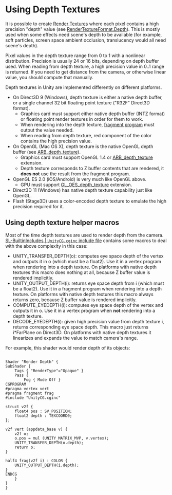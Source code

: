 Using Depth Textures
====================


It is possible to create [Render Textures](class-RenderTexture.md) where each pixel contains a high precision "depth" value (see [RenderTextureFormat.Depth](ScriptRef:RenderTextureFormat.Depth.html)). This is mostly used when some effects need scene's depth to be available (for example, soft particles, screen space ambient occlusion, translucency would all need scene's depth).

Pixel values in the depth texture range from 0 to 1 with a nonlinear distribution. Precision is usually 24 or 16 bits, depending on depth buffer used. When reading from depth texture, a high precision value in 0..1 range is returned. If you need to get distance from the camera, or otherwise linear value, you should compute that manually.

Depth textures in Unity are implemented differently on different platforms.
* On Direct3D 9 (Windows), depth texture is either a native depth buffer, or a single channel 32 bit floating point texture ("R32F" Direct3D format).
    * Graphics card must support either native depth buffer (INTZ format) or floating point render textures in order for them to work.
    * When rendering into the depth texture, [fragment program](SL-ShaderPrograms.md) must output the value needed.
    * When reading from depth texture, red component of the color contains the high precision value.
* On OpenGL (Mac OS X), depth texture is the native OpenGL depth buffer (see [ARB_depth_texture](http://www.opengl.org/registry/specs/ARB/depth_texture.txt.md)).
    * Graphics card must support OpenGL 1.4 or [ARB_depth_texture](http://www.opengl.org/registry/specs/ARB/depth_texture.txt.md) extension.
    * Depth texture corresponds to Z buffer contents that are rendered, it __does not__ use the result from the fragment program.
* OpenGL ES 2.0 (iOS/Android) is very much like OpenGL above.
    * GPU must support [GL_OES_depth_texture](http://www.khronos.org/registry/gles/extensions/OES/OES_depth_texture.txt.md) extension.
* Direct3D 11 (Windows) has native depth texture capability just like OpenGL.
* Flash (Stage3D) uses a color-encoded depth texture to emulate the high precision required for it.

Using depth texture helper macros
---------------------------------


Most of the time depth textures are used to render depth from the camera. [SL-BuiltinIncludes | `UnityCG.cginc` include file](SL-BuiltinIncludes|`UnityCG.cginc`includefile.md) contains some macros to deal with the above complexity in this case:
* <span class=component>UNITY_TRANSFER_DEPTH(o)</span>: computes eye space depth of the vertex and outputs it in <span class=component>o</span> (which must be a float2). Use it in a vertex program when rendering into a depth texture. On platforms with native depth textures this macro does nothing at all, because Z buffer value is rendered implicitly.
* <span class=component>UNITY_OUTPUT_DEPTH(i)</span>: returns eye space depth from <span class=component>i</span> (which must be a float2). Use it in a fragment program when rendering into a depth texture. On platforms with native depth textures this macro always returns zero, because Z buffer value is rendered implicitly.
* <span class=component>COMPUTE_EYEDEPTH(i)</span>: computes eye space depth of the vertex and outputs it in <span class=component>o</span>. Use it in a vertex program when __not__ rendering into a depth texture.
* <span class=component>DECODE_EYEDEPTH(i)</span>: given high precision value from depth texture <span class=component>i</span>, returns corresponding eye space depth. This macro just returns <span class=component>i*FarPlane</span> on Direct3D. On platforms with native depth textures it linearizes and expands the value to match camera's range.

For example, this shader would render depth of its objects:
````

Shader "Render Depth" {
SubShader {
    Tags { "RenderType"="Opaque" }
    Pass {
        Fog { Mode Off }
CGPROGRAM
#pragma vertex vert
#pragma fragment frag
#include "UnityCG.cginc"

struct v2f {
    float4 pos : SV_POSITION;
    float2 depth : TEXCOORD0;
};

v2f vert (appdata_base v) {
    v2f o;
    o.pos = mul (UNITY_MATRIX_MVP, v.vertex);
    UNITY_TRANSFER_DEPTH(o.depth);
    return o;
}

half4 frag(v2f i) : COLOR {
    UNITY_OUTPUT_DEPTH(i.depth);
}
ENDCG
    }
}
}
````

